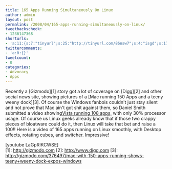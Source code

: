 ```yaml
---
title: 165 Apps Running Simultaneously On Linux
author: admin
layout: post
permalink: /2008/04/165-apps-running-simultaneously-on-linux/
tweetbackscheck:
- 1236147368
shorturls:
- 'a:11:{s:7:"tinyurl";s:25:"http://tinyurl.com/86nsw7";s:4:"isgd";s:17:"http://is.gd/fiXY";s:5:"bitly";s:20:"http://bit.ly/18Lf0X";s:5:"snipr";s:22:"http://snipr.com/9sgb8";s:5:"snurl";s:22:"http://snurl.com/9sgb8";s:7:"snipurl";s:24:"http://snipurl.com/9sgb8";s:4:"trim";s:17:"http://tr.im/49mj";s:5:"adjix";s:207:"(10 Jan 2008 temporary restriction: API requires valid partnerID or partnerEmail key in request. Contact us if this affects you.) Invalid Adjix request. API documentation @ http://web.adjix.com/AdjixAPI.html";s:4:"advu";s:203:"(10 Jan 2008 temporary restriction: API requires valid partnerID or partnerEmail key in request. Contact us if this affects you.) Invalid Adjix request. API documentation @ http://web.ad.vu/AdjixAPI.html";s:4:"zima";s:19:"http://zi.ma/80cb66";s:9:"permalink";s:67:"http://hehe2.net/advocacy/165-apps-running-simultaneously-on-linux/";}'
twittercomments:
- 'a:0:{}'
tweetcount:
- 0
categories:
- Advocacy
- Apps
---
```

Recently a \[Gizmodo\]\[1\] story got a lot of coverage on \[Digg\]\[2\] and other social news site, showing pictures of a \[Mac running 150 Apps and a teeny weeny dock\]\[3\]. Of course the Windows fanbois couldn't just stay silent and not prove that Mac ain't got shit against them, so Daniel Smith submitted a video showing[Vista running 108 apps,](http://gizmodo.com/377255/vista-running-108-apps-bites-back-mac-os-x-butt) with only 30% processor usage.
Of course us Linux geeks already know that if those two crappy pieces of bloatware could do it, then Linux will take that bet and raise a 100!! Here is a video of 165 apps running on Linux smoothly, with Desktop effects, rotating cubes, and switcher. Impressive!

\[youtube LaGpRIKCWSE\][  
](http://www.youtube.com/watch?v=LaGpRIKCWSE)
\[1\]: http://gizmodo.com
\[2\]: http://www.digg.com
\[3\]: http://gizmodo.com/376497/mac-with-150-apps-running-shows-teeny+weeny-dock-expos-windows